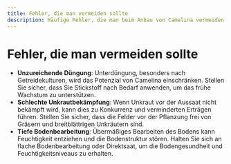 ```yaml
---
title: Fehler, die man vermeiden sollte
description: Häufige Fehler, die man beim Anbau von Camelina vermeiden sollte
---
```

# Fehler, die man vermeiden sollte

- **Unzureichende Düngung**: Unterdüngung, besonders nach Getreidekulturen, wird das Potenzial von Camelina einschränken. Stellen Sie sicher, dass Sie Stickstoff nach Bedarf anwenden, um das frühe Wachstum zu unterstützen.
- **Schlechte Unkrautbekämpfung**: Wenn Unkraut vor der Aussaat nicht bekämpft wird, kann dies zu Konkurrenz und verminderten Erträgen führen. Stellen Sie sicher, dass die Felder vor der Pflanzung frei von Gräsern und breitblättrigen Unkräutern sind.
- **Tiefe Bodenbearbeitung**: Übermäßiges Bearbeiten des Bodens kann Feuchtigkeit entziehen und die Bodenstruktur stören. Halten Sie sich an flache Bodenbearbeitung oder Direktsaat, um die Bodengesundheit und Feuchtigkeitsniveaus zu erhalten.